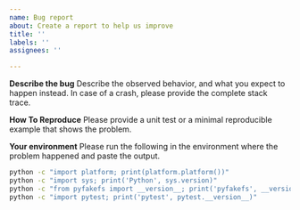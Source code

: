 ```yaml
---
name: Bug report
about: Create a report to help us improve
title: ''
labels: ''
assignees: ''

---
```


**Describe the bug**
Describe the observed behavior, and what you expect to happen instead.
In case of a crash, please provide the complete stack trace.

**How To Reproduce**
Please provide a unit test or a minimal reproducible example that shows
the problem.

**Your environment**
Please run the following in the environment where the problem happened and
paste the output.
```bash
python -c "import platform; print(platform.platform())"
python -c "import sys; print('Python', sys.version)"
python -c "from pyfakefs import __version__; print('pyfakefs', __version__)"
python -c "import pytest; print('pytest', pytest.__version__)"
```
